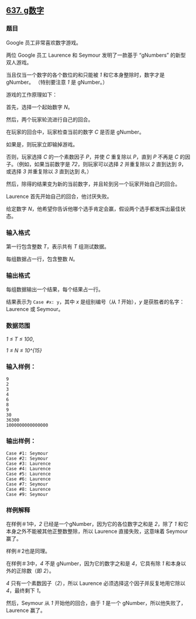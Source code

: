 ## [637. g数字](https://www.acwing.com/problem/content/639/)

### 题目

Google 员工非常喜欢数字游戏。

两位 Google 员工 Laurence 和 Seymour 发明了一款基于 “gNumbers” 的新型双人游戏。

当且仅当一个数字的各个数位的和只能被 *1* 和它本身整除时，数字才是 gNumber。 （特别要注意 *1* 是 gNumber。）

游戏的工作原理如下：

首先，选择一个起始数字 *N*。

然后，两个玩家轮流进行自己的回合。

在玩家的回合中，玩家检查当前的数字 *C* 是否是 gNumber。

如果是，则玩家立即输掉游戏。

否则，玩家选择 *C* 的一个素数因子 *P*，并使 *C* 重复除以 *P*，直到 *P* 不再是 *C* 的因子。（例如，如果当前数字是 *72*，则玩家可以选择 *2* 并重复除以 *2* 直到达到 *9*，或选择 *3* 并重复除以 *3* 直到达到 *8*。）

然后，除得的结果变为新的当前数字，并且轮到另一个玩家开始自己的回合。

Laurence 首先开始自己的回合，他讨厌失败。

给定数字 *N*，他希望你告诉他哪个选手肯定会赢，假设两个选手都发挥出最佳状态。

### 输入格式

第一行包含整数 *T*，表示共有 *T* 组测试数据。

每组数据占一行，包含整数 *N*。

### 输出格式

每组数据输出一个结果，每个结果占一行。

结果表示为 `Case #x: y`，其中 *x* 是组别编号（从 *1* 开始），*y* 是获胜者的名字：Laurence 或 Seymour。

### 数据范围

*1 ≤ T ≤ 100*,

*1 ≤ N ≤ 10^{15}*

### 输入样例：

```
9
2
3
4
6
8
9
30
36300
1000000000000000
```

### 输出样例：

```
Case #1: Seymour
Case #2: Seymour
Case #3: Laurence
Case #4: Laurence
Case #5: Laurence
Case #6: Laurence
Case #7: Seymour
Case #8: Laurence
Case #9: Seymour
```

### 样例解释

在样例＃1中，*2* 已经是一个gNumber，因为它的各位数字之和是 *2*，除了 *1* 和它本身之外不能被其他正整数整除，所以 Laurence 直接失败，这意味着 Seymour 赢了。

样例＃2也是同理。

在样例＃3中，*4* 不是 gNumber，因为它的数字之和是 *4*，它具有除 *1* 和本身以外的正除数（即 *2*）。

*4* 只有一个素数因子（*2*），所以 Laurence 必须选择这个因子并反复地用它除以 *4*，最终剩下 *1*。

然后，Seymour 从 *1* 开始他的回合，由于 *1* 是一个 gNumber，所以他失败了，Laurence 赢了。

